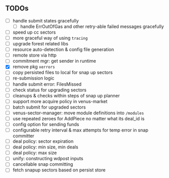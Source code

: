 ## TODOs
- [ ] handle submit states gracefully
  - [ ] handle ErrOutOfGas and other retry-able failed messages gracefully
- [ ] speed up cc sectors
- [ ] more graceful way of using `tracing`
- [ ] upgrade forest related libs
- [ ] resource auto-detection & config file generation
- [ ] remote store via http
- [ ] commitment mgr: get sender in runtime
- [x] remove pkg `xerrors`
- [ ] copy persisted files to local for snap up sectors
- [ ] re-submission logic
- [ ] handle submit error: FilesMissed
- [ ] check status for upgrading sectors
- [ ] cleanups & checks within steps of snap up planner
- [ ] support more acquire policy in venus-market
- [ ] batch submit for upgraded sectors
- [ ] venus-sector-manager: move module definitions into `/modules`
- [ ] use repeated zeroes for AddPiece no matter what its deal_id is
- [ ] config option for sending funds
- [ ] configurable retry interval & max attempts for temp error in snap committer
- [ ] deal policy: sector expiration
- [ ] deal policy: min size, min deals
- [ ] deal policy: max size
- [ ] unify: constructing wdpost inputs
- [ ] cancellable snap committing
- [ ] fetch snapup sectors based on persist store
